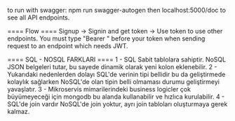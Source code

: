 to run with swagger: npm run swagger-autogen
then localhost:5000/doc to see all API endpoints.

==== Flow ====
Signup -> Signin and get token -> Use token to use other endpoints.
You must type "Bearer " before your token when sending request to an endpoint which needs JWT.



==== SQL - NOSQL FARKLARI ====
1 - SQL Sabit tablolara sahiptir. NoSQL JSON belgeleri tutar, bu sayede dinamik olarak yeni kolon eklenebilir.
2 - Yukarıdaki nedenlerden dolayı SQL'de verinin tipi bellidir bu da geliştirmede kolaylık sağlarken NoSQL'de olan tipin belli olmaması durumu geliştirmeyi yavaşlatır.
3 - Mikroservis mimarilerindeki business logicler çok büyümeyeceği için mongodb bu alanda kullanabilir ve hızlıca kurulabilir.
4 - SQL'de join vardır NoSQL'de join yoktur, ayrı join tabloları oluşturmaya gerek kalmaz.